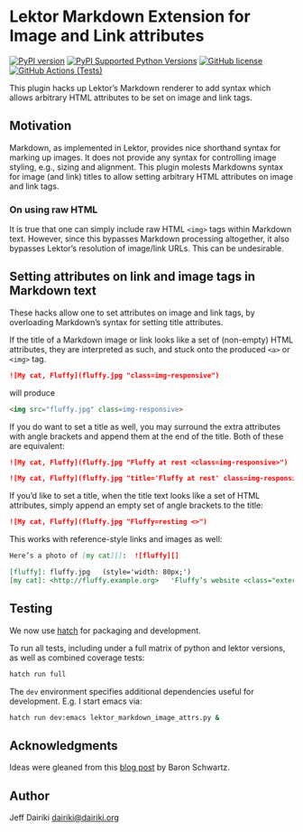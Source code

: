 # Lektor Markdown Extension for Image and Link attributes

[![PyPI version](https://img.shields.io/pypi/v/lektor-markdown-image-attrs.svg)](https://pypi.org/project/lektor-markdown-image-attrs/)
[![PyPI Supported Python Versions](https://img.shields.io/pypi/pyversions/lektor-markdown-image-attrs.svg)](https://pypi.python.org/pypi/lektor-markdown-image-attrs/)
[![GitHub license](https://img.shields.io/github/license/dairiki/lektor-markdown-image-attrs)](https://github.com/dairiki/lektor-markdown-image-attrs/blob/master/LICENSE)
[![GitHub Actions (Tests)](https://github.com/dairiki/lektor-markdown-image-attrs/workflows/Tests/badge.svg)](https://github.com/dairiki/lektor-markdown-image-attrs/actions)

This plugin hacks up Lektor’s Markdown renderer to add syntax which allows
arbitrary HTML attributes to be set on image and link tags.

## Motivation

Markdown, as implemented in Lektor, provides nice shorthand syntax for
marking up images.  It does not provide any syntax for controlling
image styling, e.g., sizing and alignment.  This plugin molests
Markdowns syntax for image (and link) titles to allow setting
arbitrary HTML attributes on image and link tags.

### On using raw HTML

It is true that one can simply include raw HTML `<img>` tags within
Markdown text.  However, since this bypasses Markdown processing
altogether, it also bypasses Lektor’s resolution of image/link
URLs. This can be undesirable.

## Setting attributes on link and image tags in Markdown text

These hacks allow one to set attributes on image and link tags, by overloading
Markdown’s syntax for setting title attributes.

If the title of a Markdown image or link looks like a set of
(non-empty) HTML attributes, they are interpreted as such, and stuck
onto the produced `<a>` or `<img>` tag.

```markdown
![My cat, Fluffy](fluffy.jpg "class=img-responsive")
```

will produce
```html
<img src="fluffy.jpg" class=img-responsive>
```

If you do want to set a title as well, you may surround the extra attributes
with angle brackets and append them at the end of the title.   Both of these
are equivalent:

```markdown
![My cat, Fluffy](fluffy.jpg "Fluffy at rest <class=img-responsive>")
```

```markdown
![My cat, Fluffy](fluffy.jpg "title='Fluffy at rest' class=img-responsive")
```

If you’d like to set a title, when the title text looks like a set of HTML attributes, simply append an empty set of angle brackets to the title:

```markdown
![My cat, Fluffy](fluffy.jpg "Fluffy=resting <>")
```

This works with reference-style links and images as well:

```markdown
Here’s a photo of [my cat][]:  ![fluffy][]

[fluffy]: fluffy.jpg   (style='width: 80px;')
[my cat]: <http://fluffy.example.org>   'Fluffy’s website <class="external link">'
```

## Testing

We now use [hatch](https://hatch.pypa.io/latest/) for packaging and development.

To run all tests, including under a full matrix of python and lektor
versions, as well as combined coverage tests:

```sh
hatch run full
```

The `dev` environment specifies additional dependencies useful for
development.  E.g. I start emacs via:

```sh
hatch run dev:emacs lektor_markdown_image_attrs.py &
```

## Acknowledgments

Ideas were gleaned from this [blog post](https://www.xaprb.com/blog/how-to-style-images-with-markdown/) by Baron Schwartz.

## Author

Jeff Dairiki <dairiki@dairiki.org>



